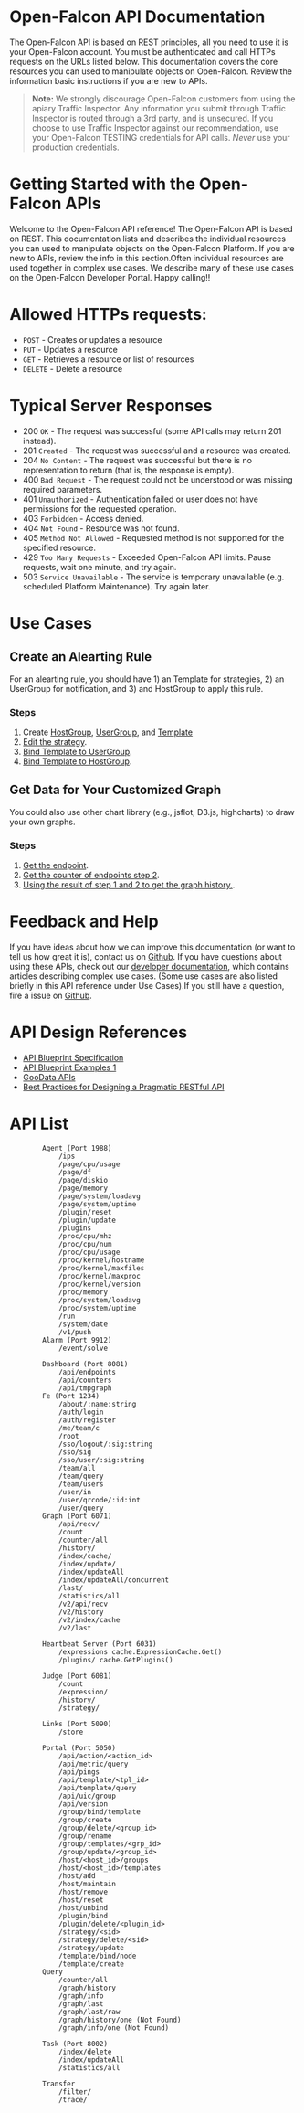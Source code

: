 # Open-Falcon API Documentation

The Open-Falcon API is based on REST principles, all you need to use it is your Open-Falcon account. You must be authenticated and call HTTPs requests on the URLs listed below. 
This documentation covers the core resources you can used to manipulate objects on Open-Falcon. Review the information basic instructions if you are new to APIs.

>**Note:** We strongly discourage Open-Falcon customers from using the apiary Traffic Inspector. Any information you submit through Traffic Inspector is routed through a 3rd party, and is unsecured. If you choose to use Traffic Inspector against our recommendation, use your Open-Falcon TESTING credentials for API calls. _Never_ use your production credentials.

# Getting Started with the Open-Falcon APIs

Welcome to the Open-Falcon API reference! The Open-Falcon API is based on REST. This documentation lists and describes the individual resources you can used to manipulate objects on the Open-Falcon Platform. If you are new to APIs, review the info in this section.Often individual resources are used together in complex use cases. We describe many of these use cases on the Open-Falcon Developer Portal. Happy calling!!

# Allowed HTTPs requests:

- `POST` - Creates or updates a resource
- `PUT` - Updates a resource
- `GET` - Retrieves a resource or list of resources
- `DELETE` - Delete a resource

# Typical Server Responses

- 200 `OK` - The request was successful (some API calls may return 201 instead).
- 201 `Created` - The request was successful and a resource was created.
- 204 `No Content` - The request was successful but there is no representation to return (that is, the response is empty).
- 400 `Bad Request` - The request could not be understood or was missing required parameters.
- 401 `Unauthorized` - Authentication failed or user does not have permissions for the requested operation.
- 403 `Forbidden` - Access denied.
- 404 `Not Found` - Resource was not found.
- 405 `Method Not Allowed` - Requested method is not supported for the specified resource.
- 429 `Too Many Requests` - Exceeded Open-Falcon API limits. Pause requests, wait one minute, and try again. 
- 503 `Service Unavailable` - The service is temporary unavailable (e.g. scheduled Platform Maintenance). Try again later.

# Use Cases
## Create an Alearting Rule
For an alearting rule, you should have 1) an Template for strategies, 2) an UserGroup for notification, and 3) and HostGroup to apply this rule.

### Steps
1. Create [HostGroup](#usecase-1-1), [UserGroup](#usecase-1-2), and [Template](#usecase-1-3)
2. [Edit the strategy](#usecase-1-4).
3. [Bind Template to UserGroup](#usecase-1-5).
4. [Bind Template to HostGroup](#usecase-1-6).

## Get Data for Your Customized Graph
You could also use other chart library (e.g., jsflot, D3.js, highcharts) to draw your own graphs. 

### Steps
1. [Get the endpoint](#usecase-2-1).
2. [Get the counter of endpoints step 2](#usecase-2-2).
3. [Using the result of step 1 and 2 to get the graph history.](#usecase-2-3).

# Feedback and Help
If you have ideas about how we can improve this documentation (or want to tell us how great it is), contact us on [Github](https://github.com/xiaomi/open-falcon/issues). If you have questions about using these APIs, check out our [developer documentation](book.open-falcon.com), which contains articles describing complex use cases. (Some use cases are also listed briefly in this API reference under Use Cases).If you still have a question, fire a issue on [Github](https://github.com/xiaomi/open-falcon/issues).

# API Design References
+ [API Blueprint Specification](https://github.com/apiaryio/api-blueprint/blob/master/API%20Blueprint%20Specification.md)
+ [API Blueprint Examples 1](https://raw.github.com/apiaryio/api-blueprint/master/examples/15.%20Advanced%20JSON%20Schema.md)
+ [GooData APIs](https://developer.gooddata.com/api#/introduction/getting-started-with-the-gooddata-apis/typical-server-responses)
+ [Best Practices for Designing a Pragmatic RESTful API](http://www.vinaysahni.com/best-practices-for-a-pragmatic-restful-api)

# API List

```
        Agent (Port 1988)
            /ips
            /page/cpu/usage
            /page/df
            /page/diskio
            /page/memory
            /page/system/loadavg
            /page/system/uptime
            /plugin/reset
            /plugin/update
            /plugins
            /proc/cpu/mhz
            /proc/cpu/num
            /proc/cpu/usage
            /proc/kernel/hostname
            /proc/kernel/maxfiles
            /proc/kernel/maxproc
            /proc/kernel/version
            /proc/memory
            /proc/system/loadavg
            /proc/system/uptime
            /run
            /system/date
            /v1/push
        Alarm (Port 9912)
            /event/solve
        
        Dashboard (Port 8081)
            /api/endpoints
            /api/counters
            /api/tmpgraph
        Fe (Port 1234)
            /about/:name:string
            /auth/login
            /auth/register
            /me/team/c
            /root
            /sso/logout/:sig:string
            /sso/sig
            /sso/user/:sig:string
            /team/all
            /team/query
            /team/users
            /user/in
            /user/qrcode/:id:int
            /user/query
        Graph (Port 6071)
            /api/recv/
            /count
            /counter/all
            /history/
            /index/cache/
            /index/update/
            /index/updateAll
            /index/updateAll/concurrent
            /last/
            /statistics/all
            /v2/api/recv
            /v2/history
            /v2/index/cache
            /v2/last
        
        Heartbeat Server (Port 6031)
            /expressions cache.ExpressionCache.Get()
            /plugins/ cache.GetPlugins()
        
        Judge (Port 6081)
            /count
            /expression/
            /history/
            /strategy/
        
        Links (Port 5090)
            /store
        
        Portal (Port 5050)
            /api/action/<action_id>
            /api/metric/query
            /api/pings
            /api/template/<tpl_id>
            /api/template/query
            /api/uic/group
            /api/version
            /group/bind/template
            /group/create
            /group/delete/<group_id>
            /group/rename
            /group/templates/<grp_id>
            /group/update/<group_id>
            /host/<host_id>/groups
            /host/<host_id>/templates
            /host/add
            /host/maintain
            /host/remove
            /host/reset
            /host/unbind
            /plugin/bind
            /plugin/delete/<plugin_id>
            /strategy/<sid>
            /strategy/delete/<sid>
            /strategy/update
            /template/bind/node
            /template/create
        Query
            /counter/all
            /graph/history
            /graph/info
            /graph/last
            /graph/last/raw
            /graph/history/one (Not Found)
            /graph/info/one (Not Found)
        
        Task (Port 8002)
            /index/delete
            /index/updateAll
            /statistics/all
        
        Transfer
            /filter/
            /trace/
```
